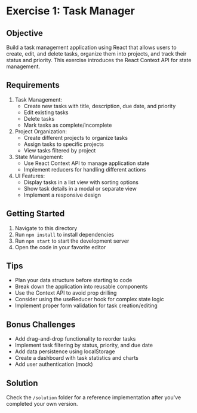 # Exercise 1: Task Manager

## Objective
Build a task management application using React that allows users to create, edit, and delete tasks, organize them into projects, and track their status and priority. This exercise introduces the React Context API for state management.

## Requirements
1. Task Management:
   - Create new tasks with title, description, due date, and priority
   - Edit existing tasks
   - Delete tasks
   - Mark tasks as complete/incomplete
2. Project Organization:
   - Create different projects to organize tasks
   - Assign tasks to specific projects
   - View tasks filtered by project
3. State Management:
   - Use React Context API to manage application state
   - Implement reducers for handling different actions
4. UI Features:
   - Display tasks in a list view with sorting options
   - Show task details in a modal or separate view
   - Implement a responsive design

## Getting Started
1. Navigate to this directory
2. Run `npm install` to install dependencies
3. Run `npm start` to start the development server
4. Open the code in your favorite editor

## Tips
- Plan your data structure before starting to code
- Break down the application into reusable components
- Use the Context API to avoid prop drilling
- Consider using the useReducer hook for complex state logic
- Implement proper form validation for task creation/editing

## Bonus Challenges
- Add drag-and-drop functionality to reorder tasks
- Implement task filtering by status, priority, and due date
- Add data persistence using localStorage
- Create a dashboard with task statistics and charts
- Add user authentication (mock)

## Solution
Check the `/solution` folder for a reference implementation after you've completed your own version.
